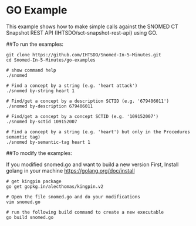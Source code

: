 GO Example
===================

This example shows how to make simple calls against the SNOMED CT Snapshot REST API (IHTSDO/sct-snapshot-rest-api) using GO.

##To run the examples:

```
git clone https://github.com/IHTSDO/Snomed-In-5-Minutes.git
cd Snomed-In-5-Minutes/go-examples

# show command help
./snomed

# Find a concept by a string (e.g. 'heart attack')
./snomed by-string heart 1

# Find/get a concept by a description SCTID (e.g. '679406011')
./snomed by-description 679406011

# Find/get a concept by a concept SCTID (e.g. '109152007')
./snomed by-sctid 109152007

# Find a concept by a string (e.g. 'heart') but only in the Procedures semantic tag)
./snomed by-semantic-tag heart 1
```
##To modify the examples:

If you modified snomed.go and want to build a new version
First, Install golang in your machine https://golang.org/doc/install

```
# get kingpin package
go get gopkg.in/alecthomas/kingpin.v2

# Open the file snomed.go and do your modifications 
vim snomed.go

# run the following build command to create a new executable
go build snomed.go
```